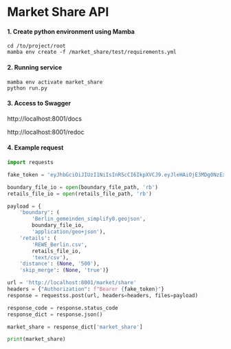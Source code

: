 # Market Share API

#### 1. Create python environment using Mamba

```shell
cd /to/project/root
mamba env create -f /market_share/test/requirements.yml
```

#### 2. Running service

```shell
mamba env activate market_share
python run.py
```

#### 3. Access to Swagger

http://localhost:8001/docs

http://localhost:8001/redoc

#### 4. Example request

```python
import requests

fake_token = 'eyJhbGciOiJIUzI1NiIsInR5cCI6IkpXVCJ9.eyJleHAiOjE3MDg0NzExMDgsImlhdCI6MTcwODQ2MzkwOCwic2NvcGUiOiJhY2Nlc3NfdG9rZW4iLCJzdWIiOiJhcmFzaG1hZEBnZnotcG90c2RhbS5kZSJ9.yXWoTniLmQAN7g8lr0CBNIVE-4lCUz7kOwPjd7HG2bU'

boundary_file_io = open(boundary_file_path, 'rb')
retails_file_io = open(retails_file_path, 'rb')

payload = {
    'boundary': (
        'Berlin_gemeinden_simplify0.geojson',
        boundary_file_io,
        'application/geo+json'),
    'retails': (
        'REWE_Berlin.csv',
        retails_file_io,
        'text/csv'),
    'distance': (None, '500'),
    'skip_merge': (None, 'true')}

url = 'http://localhost:8001/market/share'
headers = {"Authorization": f"Bearer {fake_token}"}
response = requestss.post(url, headers=headers, files=payload)

response_code = response.status_code
response_dict = response.json()

market_share = response_dict['market_share']

print(market_share)

```
